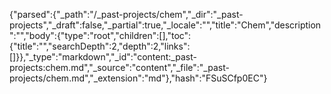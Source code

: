 {"parsed":{"_path":"/_past-projects/chem","_dir":"_past-projects","_draft":false,"_partial":true,"_locale":"","title":"Chem","description":"","body":{"type":"root","children":[],"toc":{"title":"","searchDepth":2,"depth":2,"links":[]}},"_type":"markdown","_id":"content:_past-projects:chem.md","_source":"content","_file":"_past-projects/chem.md","_extension":"md"},"hash":"FSuSCfp0EC"}